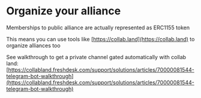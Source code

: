 # Organize your alliance

Memberships to public alliance are actually represented as ERC1155 token

This means you can use tools like [https://collab.land](https://collab.land) to organize alliances too

See walkthrough to get a private channel gated automatically with collab land: [https://collabland.freshdesk.com/support/solutions/articles/70000081544-telegram-bot-walkthrough](https://collabland.freshdesk.com/support/solutions/articles/70000081544-telegram-bot-walkthrough)
